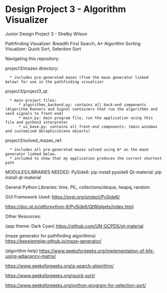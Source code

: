 # Design Project 3 - Algorithm Visualizer
Junior Design Project 3 - Shelby Wilson

Pathfinding Visualizer: Breadth First Search, A* Algorithm
Sorting Visualizer: Quick Sort, Selection Sort

Navigating this repository:

project3/mazes directory:

      * includes pre-generated mazes (from the maze generator linked below) for use in the pathfinding visualizer

project3/project3_qt:

      * main project files:
          * algorithms_backend.py: contains all back-end components (Algorithm Runners and Signal containers that run the algorithms and send signals to front-end)
          * main.py: main program file, run the application using this file and python3 interpreter
          * ui_base.py: contains all front-end components: (main windows and customized QGraphicsScene objects)

project3/solved_mazes_ref:

      * includes all pre-generated mazes solved using A* on the maze generator linked below. 
      * included to show that my application produces the correct shortest path


MODULES/LIBRARIES NEEDED:
  PySide6: pip install pyside6
  Qt-material: pip install qt-material

  General Python Libraries: time, PIL, collections/deque, heapq, random
  
GUI Framework Used:
https://pypi.org/project/PySide6/

https://doc.qt.io/qtforpython-6/PySide6/QtWidgets/index.html


Other Resources:

(app theme: Dark Cyan)
https://github.com/UN-GCPDS/qt-material

(maze generator for pathfinding algorithms)
https://keesiemeijer.github.io/maze-generator/

(algorithm help)
https://www.geeksforgeeks.org/implementation-of-bfs-using-adjacency-matrix/

https://www.geeksforgeeks.org/a-search-algorithm/

https://www.geeksforgeeks.org/quick-sort/

https://www.geeksforgeeks.org/python-program-for-selection-sort/
